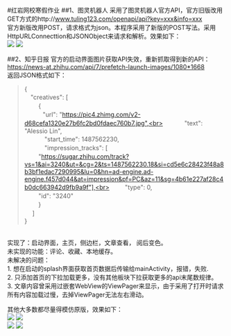 #红岩网校寒假作业
##1、图灵机器人
采用了图灵机器人官方API，官方旧版改用GET方式的http://www.tuling123.com/openapi/api?key=xxx&info=xxx  <br>官方新版改用POST，请求格式为json。本程序采用了新版的POST写法。采用HttpURLConnecttion和JSONObject来请求和解析。效果如下：<br>
![](https://github.com/YanYiNing/JavaHomework/blob/master/Picture/01.png)   ![](https://github.com/YanYiNing/JavaHomework/blob/master/Picture/02.png) <br>

##2、知乎日报
官方的启动界面图片获取API失效，重新抓取得到新的API：https://news-at.zhihu.com/api/7/prefetch-launch-images/1080*1668  <br>返回JSON格式如下： <br>
>{<br>
　"creatives": [<br>
   　　 {<br>
      　　　"url": "https://pic4.zhimg.com/v2-d68cefa1320e27b6fc2bd0fdaec760b7.jpg",<br>
     　　　 "text": "Alessio Lin",<br>
    　　　  "start_time": 1487562230,<br>
    　　  　"impression_tracks": [<br>
       　　 "https://sugar.zhihu.com/track?vs=1&ai=3240&ut=&cg=2&ts=1487562230.18&si=cd5e6c28423f48a8b3bf1edac7290995&lu=0&hn=ad-engine.ad-engine.f457d044&at=impression&pf=PC&az=11&sg=4b61e227af28c4b0dc663942d9fb9a9f"],<br>
     　　 "type": 0,<br>
     　　 "id": "3240"<br>
   　　 }<br>
 　 ]<br>
}
<br>
实现了：启动界面，主页，侧边栏，文章查看， 阅后变色。<br>
未实现的功能：评论、收藏、本地缓存。<br>
未解决的问题：<br>
1. 想在启动的splash界面获取首页数据后传输给mainActivity，报错，失败.<br>
2. 只添加首页的下拉加载更多，没有其他板块下拉获取更多的api末尾数规律。<br>
3. 文章内容曾采用过嵌套WebView的ViewPager来显示，由于采用了打开时请求所有内容加载过慢，去掉ViewPager无法左右滑动。<br>

其他大多数都尽量得模仿原版，效果如下： <br>
![](https://github.com/YanYiNing/JavaHomework/blob/master/Picture/03.png)  ![](https://github.com/YanYiNing/JavaHomework/blob/master/Picture/04.png)  <br>
![](https://github.com/YanYiNing/JavaHomework/blob/master/Picture/05.png)  ![](https://github.com/YanYiNing/JavaHomework/blob/master/Picture/06.png)  <br>